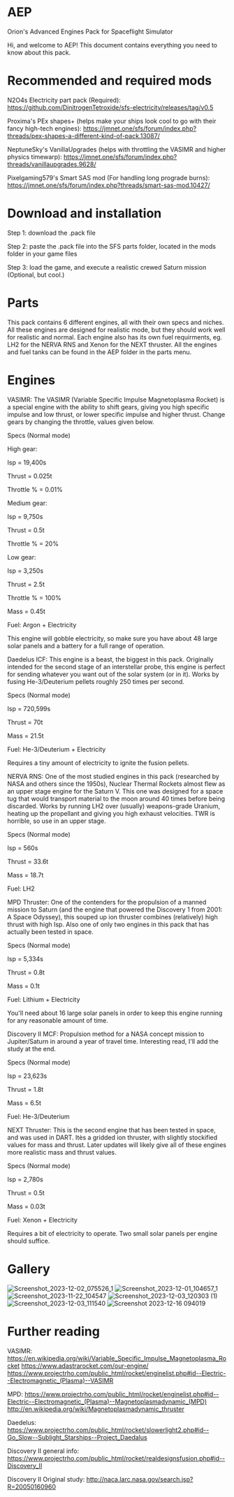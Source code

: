 # AEP
Orion's Advanced Engines Pack for Spaceflight Simulator

Hi, and welcome to AEP! This document contains everything you need to know about this pack. 

# Recommended and required mods
N2O4s Electricity part pack (Required): https://github.com/DinitrogenTetroxide/sfs-electricity/releases/tag/v0.5

Proxima's PEx shapes+ (helps make your ships look cool to go with their fancy high-tech engines): https://jmnet.one/sfs/forum/index.php?threads/pex-shapes-a-different-kind-of-pack.13087/

NeptuneSky's VanillaUpgrades (helps with throttling the VASIMR and higher physics timewarp): https://jmnet.one/sfs/forum/index.php?threads/vanillaupgrades.9628/

Pixelgaming579's Smart SAS mod (For handling long prograde burns): https://jmnet.one/sfs/forum/index.php?threads/smart-sas-mod.10427/

# Download and installation
Step 1: download the .pack file

Step 2: paste the .pack file into the SFS parts folder, located in the mods folder in your game files

Step 3: load the game, and execute a realistic crewed Saturn mission (Optional, but cool.)

# Parts
This pack contains 6 different engines, all with their own specs and niches. All these engines are designed for realistic mode, but they should work well for realistic and normal. Each engine also has its own fuel requirments, eg. LH2 for the NERVA RNS and Xenon for the NEXT thruster. All the engines and fuel tanks can be found in the AEP folder in the parts menu.

# Engines

VASIMR:
The VASIMR (Variable Specific Impulse Magnetoplasma Rocket) is a special engine with the ability to shift gears, giving you high specific impulse and low thrust, or lower specific impulse and higher thrust. Change gears by changing the throttle, values given below.

Specs (Normal mode)

High gear:
  
  Isp = 19,400s
  
  Thrust = 0.025t
  
  Throttle % = 0.01%

Medium gear:
  
  Isp = 9,750s
  
  Thrust = 0.5t
  
  Throttle % = 20%

Low gear:
  
  Isp = 3,250s
  
  Thrust = 2.5t
  
  Throttle % = 100%

Mass = 0.45t

Fuel: Argon + Electricity

This engine will gobble electricity, so make sure you have about 48 large solar panels and a battery for a full range of operation.


Daedelus ICF:
This engine is a beast, the biggest in this pack. Originally intended for the second stage of an interstellar probe, this engine is perfect for sending whatever you want out of the solar system (or in it). Works by fusing He-3/Deuterium pellets roughly 250 times per second.

Specs (Normal mode)
  
  Isp = 720,599s
  
  Thrust = 70t
  
  Mass = 21.5t
  
  Fuel: He-3/Deuterium + Electricity
  
  Requires a tiny amount of electricity to ignite the fusion pellets.


NERVA RNS:
One of the most studied engines in this pack (researched by NASA and others since the 1950s), Nuclear Thermal Rockets almost flew as an upper stage engine for the Saturn V. This one was designed for a space tug that would transport material to the moon around 40 times before being discarded. Works by running LH2 over (usually) weapons-grade Uranium, heating up the propellant and giving you high exhaust velocities. TWR is horrible, so use in an upper stage.

Specs (Normal mode)
  
  Isp = 560s
  
  Thrust = 33.6t
  
  Mass = 18.7t
  
  Fuel: LH2


MPD Thruster:
One of the contenders for the propulsion of a manned mission to Saturn (and the engine that powered the Discovery 1 from 2001: A Space Odyssey), this souped up ion thruster combines (relatively) high thrust with high Isp. Also one of only two engines in this pack that has actually been tested in space.

Specs (Normal mode)
  
  Isp = 5,334s
  
  Thrust = 0.8t
  
  Mass = 0.1t
  
  Fuel: Lithium + Electricity
  
  You'll need about 16 large solar panels in order to keep this engine running for any reasonable amount of time.


Discovery II MCF:
Propulsion method for a NASA concept mission to Jupiter/Saturn in around a year of travel time. Interesting read, I'll add the study at the end.

Specs (Normal mode)
  
  Isp = 23,623s
  
  Thrust = 1.8t
  
  Mass = 6.5t
  
  Fuel: He-3/Deuterium


NEXT Thruster:
This is the second engine that has been tested in space, and was used in DART. Itès a gridded ion thruster, with slightly stockified values for mass and thrust. Later updates will likely give all of these engines more realistic mass and thrust values.

Specs (Normal mode)
  
  Isp = 2,780s
  
  Thrust = 0.5t
  
  Mass = 0.03t
  
  Fuel: Xenon + Electricity
  
  Requires a bit of electricity to operate. Two small solar panels per engine should suffice.

# Gallery

![Screenshot_2023-12-02_075526_1](https://github.com/Orion-CSAT/AEP/assets/150719581/362925ef-c1f9-4bae-89ed-417bdac92b86)
![Screenshot_2023-12-01_104657_1](https://github.com/Orion-CSAT/AEP/assets/150719581/46975f93-1af6-4336-9aab-37876ec85583)
![Screenshot_2023-11-22_104547](https://github.com/Orion-CSAT/AEP/assets/150719581/489601c0-a48c-409b-95a4-cfc7bf7e042e)
![Screenshot_2023-12-03_120303 (1)](https://github.com/Orion-CSAT/AEP/assets/150719581/85d66e1b-b5ec-4648-955d-e5aed8c7bad7)
![Screenshot_2023-12-03_111540](https://github.com/Orion-CSAT/AEP/assets/150719581/9b606873-1faa-435a-ad2f-bea98b11ab8d)
![Screenshot 2023-12-16 094019](https://github.com/Orion-CSAT/AEP/assets/150719581/59f0e3e7-4b78-4eaf-bd84-76a03aaf76c2)


# Further reading
VASIMR:
https://en.wikipedia.org/wiki/Variable_Specific_Impulse_Magnetoplasma_Rocket
https://www.adastrarocket.com/our-engine/
https://www.projectrho.com/public_html/rocket/enginelist.php#id--Electric--Electromagnetic_(Plasma)--VASIMR

MPD:
https://www.projectrho.com/public_html/rocket/enginelist.php#id--Electric--Electromagnetic_(Plasma)--Magnetoplasmadynamic_(MPD)
http://en.wikipedia.org/wiki/Magnetoplasmadynamic_thruster

Daedelus:
https://www.projectrho.com/public_html/rocket/slowerlight2.php#id--Go_Slow--Sublight_Starships--Project_Daedalus

Discovery II general info:
https://www.projectrho.com/public_html/rocket/realdesignsfusion.php#id--Discovery_II

Discovery II Original study:
http://naca.larc.nasa.gov/search.jsp?R=20050160960
